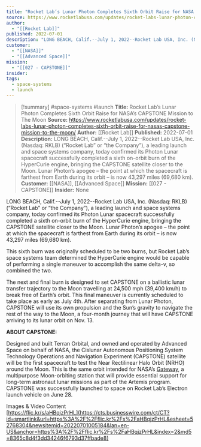 ```yaml
---
title: "Rocket Lab’s Lunar Photon Completes Sixth Orbit Raise for NASA’s CAPSTONE Mission to The Moon "
source: https://www.rocketlabusa.com/updates/rocket-labs-lunar-photon-completes-sixth-orbit-raise-for-nasas-capstone-mission-to-the-moon/
author:
  - "[[Rocket Lab]]"
published: 2022-07-01
description: "LONG BEACH, Calif.--July 1, 2022--Rocket Lab USA, Inc. (Nasdaq: RKLB) (“Rocket Lab” or “the Company”), a leading launch and space systems company, today confirmed its Photon Lunar spacecraft successfully completed a sixth on-orbit burn of the HyperCurie engine, bringing the CAPSTONE satellite closer to the Moon. Lunar Photon’s apogee – the point at which the spacecraft is farthest from Earth during its orbit – is now 43,297 miles (69,680 km)."
customer:
  - "[[NASA]]"
  - "[[Advanced Space]]"
mission:
  - "[[027 - CAPSTONE]]"
insider: 
tags:
  - space-systems
  - launch
---
```

>[!summary]
#space-systems #launch
**Title:** Rocket Lab’s Lunar Photon Completes Sixth Orbit Raise for NASA’s CAPSTONE Mission to The Moon 
**Source:** https://www.rocketlabusa.com/updates/rocket-labs-lunar-photon-completes-sixth-orbit-raise-for-nasas-capstone-mission-to-the-moon/
**Author:** [[Rocket Lab]]
**Published:** 2022-07-01
**Description:** LONG BEACH, Calif.--July 1, 2022--Rocket Lab USA, Inc. (Nasdaq: RKLB) (“Rocket Lab” or “the Company”), a leading launch and space systems company, today confirmed its Photon Lunar spacecraft successfully completed a sixth on-orbit burn of the HyperCurie engine, bringing the CAPSTONE satellite closer to the Moon. Lunar Photon’s apogee – the point at which the spacecraft is farthest from Earth during its orbit – is now 43,297 miles (69,680 km).
**Customer:** [[NASA]], [[Advanced Space]]
**Mission:** [[027 - CAPSTONE]]
**Insider:** None

LONG BEACH, Calif.--July 1, 2022--Rocket Lab USA, Inc. (Nasdaq: RKLB) (“Rocket Lab” or “the Company”), a leading launch and space systems company, today confirmed its Photon Lunar spacecraft successfully completed a sixth on-orbit burn of the HyperCurie engine, bringing the CAPSTONE satellite closer to the Moon. Lunar Photon’s apogee – the point at which the spacecraft is farthest from Earth during its orbit – is now 43,297 miles (69,680 km).

This sixth burn was originally scheduled to be two burns, but Rocket Lab’s space systems team determined the HyperCurie engine would be capable of performing a single maneuver to accomplish the same delta-v, so combined the two.

The next and final burn is designed to set CAPSTONE on a ballistic lunar transfer trajectory to the Moon travelling at 24,500 mph (39,400 km/h) to break free of Earth’s orbit. This final maneuver is currently scheduled to take place as early as July 4th. After separating from Lunar Photon, CAPSTONE will use its own propulsion and the Sun’s gravity to navigate the rest of the way to the Moon, a four-month journey that will have CAPSTONE arriving to its lunar orbit on Nov. 13.

**ABOUT CAPSTONE:**

Designed and built Terran Orbital, and owned and operated by Advanced Space on behalf of NASA, the Cislunar Autonomous Positioning System Technology Operations and Navigation Experiment (CAPSTONE) satellite will be the first spacecraft to test the Near Rectilinear Halo Orbit (NRHO) around the Moon. This is the same orbit intended for NASA’s [Gateway](https://cts.businesswire.com/ct/CT?id=smartlink&url=https%3A%2F%2Fwww.nasa.gov%2Fgateway&esheet=52768304&newsitemid=20220701005184&lan=en-US&anchor=Gateway&index=1&md5=087510c7264f1e075108b8b8ce44bcfd), a multipurpose Moon-orbiting station that will provide essential support for long-term astronaut lunar missions as part of the Artemis program. CAPSTONE was successfully launched to space on Rocket Lab’s Electron launch vehicle on June 28.

Images & Video Content  
[https://flic.kr/s/aHBqjzPrHL](https://cts.businesswire.com/ct/CT?id=smartlink&url=https%3A%2F%2Fflic.kr%2Fs%2FaHBqjzPrHL&esheet=52768304&newsitemid=20220701005184&lan=en-US&anchor=https%3A%2F%2Fflic.kr%2Fs%2FaHBqjzPrHL&index=2&md5=8365c8d4f3dd34246f6793d37ffbade8)